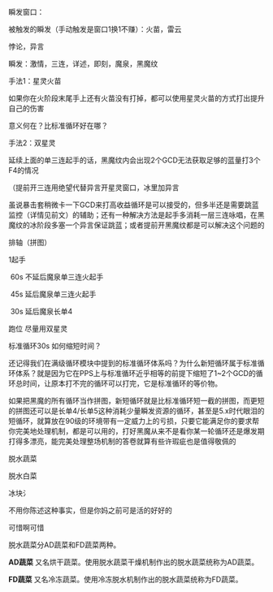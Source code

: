 



瞬发窗口：

被触发的瞬发（手动触发是窗口1换1不赚）：火苗，雷云

悖论，异言





瞬发：激情，三连，详述，即刻，魔泉，黑魔纹











手法1：星灵火苗

如果你在火阶段末尾手上还有火苗没有打掉，都可以使用星灵火苗的方式打出提升自己的伤害

意义何在？比标准循环好在哪？

手法2：双星灵

延续上面的单三连起手的话，黑魔纹内会出现2个GCD无法获取足够的蓝量打3个F4的情况 

（提前开三连用绝望代替异言开星灵窗口，冰里加异言



虽说暴击套稍微卡一下GCD来打高收益循环是可以接受的，但多半还是需要跳蓝监控（详情见前文）的辅助；还有一种解决方法是起手多消耗一层三连咏唱，在黑魔纹的冰阶段多塞一个异言保证跳蓝；或者提前开黑魔纹都是可以解决这个问题的 









排轴（拼图）

1起手

​	60s 不延后魔泉单三连火起手

​	45s 延后魔泉单三连火起手

​	30s 延后魔泉长单4 

跑位 尽量用双星灵

标准循环30s 如何缩短时间？

 还记得我们在满级循环模块中提到的标准循环体系吗？为什么新短循环属于标准循环体系？就是因为它在PPS上与标准循环近乎相等的前提下缩短了1~2个GCD的循环总时间，让原本打不完的循环可以打完，它是标准循环的等价物。

如果把黑魔的所有循环当作拼图，新短循环就是比标准循环短一截的拼图，而更短的拼图还可以是长单4/长单5这种消耗少量瞬发资源的循环，甚至是5.x时代眼泪的短循环，就算放在90级的环境带有一定威力上的亏损，只要它能满足你的要求帮你完美地处理机制，都是可以用的，打好黑魔从来不是看你某一轮循环还是爆发期打得多漂亮，能完美处理整场机制的答卷就算有些许瑕疵也是值得敬佩的

















脱水蔬菜

脱水白菜

冰块氵

不用你陈述这种事实，但是你妈之前可是活的好好的

可惜啊可惜



脱水蔬菜分AD蔬菜和FD蔬菜两种。

**AD蔬菜**  又名烘干蔬菜。使用脱水蔬菜干燥机制作出的脱水蔬菜统称为AD蔬菜。

**FD蔬菜**  又名冷冻蔬菜。使用冷冻脱水机制作出的脱水蔬菜统称为FD蔬菜。